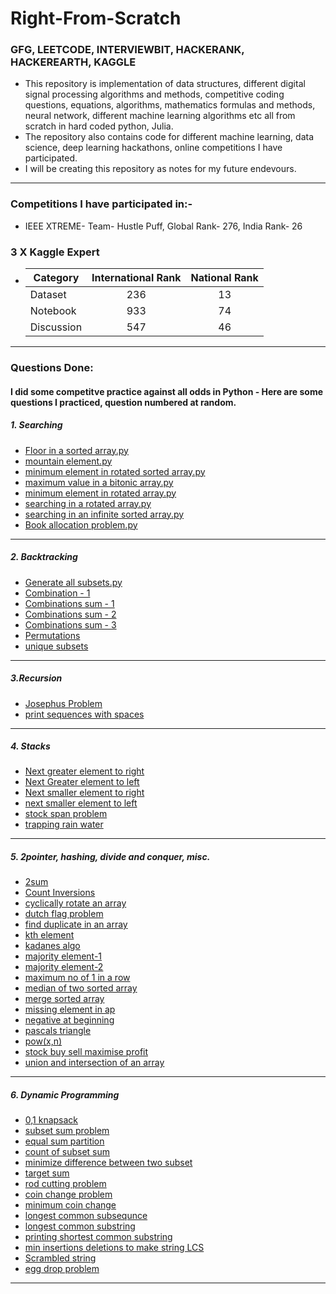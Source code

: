 # Right-From-Scratch 

### GFG, LEETCODE, INTERVIEWBIT, HACKERANK, HACKEREARTH, KAGGLE

- This repository is implementation of data structures, different digital signal processing algorithms and methods, competitive coding questions, equations, algorithms, mathematics formulas and methods, neural network, different machine learning algorithms etc all from scratch in hard coded python, Julia.
- The repository also contains code for different machine learning, data science, deep learning hackathons, online competitions I have participated.   
- I will be creating this repository as notes for my future endevours.
---
### Competitions I have participated in:- 
- IEEE XTREME- Team- Hustle Puff, Global Rank- 276, India Rank- 26

### 3 X Kaggle Expert

 -   | Category                   |International Rank | National Rank    |
     | -------------              |:-----------------:|:----------------:|
     | Dataset                    | 236               | 13               |
     | Notebook                   | 933               | 74               |
     | Discussion                 | 547               | 46               |
     
 ---
 
 ### Questions Done:
 #### I did some competitve practice against all odds in Python - Here are some questions I practiced, question numbered at random.
##### 1. Searching
- [Floor in a sorted array.py](https://github.com/abhishek-parashar/Right-From-Scratch/blob/master/DSA/Floor%20in%20a%20sorted%20array.py)
- [mountain element.py](https://github.com/abhishek-parashar/Right-From-Scratch/blob/master/DSA/mountain%20element.py)
- [minimum element in rotated sorted array.py](https://github.com/abhishek-parashar/Right-From-Scratch/blob/master/DSA/minimum%20element%20in%20a%20rotated%20sorted%20array.py)
- [maximum value in a bitonic array.py](https://github.com/abhishek-parashar/Right-From-Scratch/blob/master/DSA/maximum%20value%20in%20a%20bitonic%20array.py)
- [minimum element in rotated array.py](https://github.com/abhishek-parashar/Right-From-Scratch/blob/master/DSA/minimum%20element%20in%20rotated%20array..py)
- [searching in a rotated array.py](https://github.com/abhishek-parashar/Right-From-Scratch/blob/master/DSA/searching%20in%20a%20rotated%20array.py)
- [searching in an infinite sorted array.py](https://github.com/abhishek-parashar/Right-From-Scratch/blob/master/DSA/searching-infinite-sorted-array.py)
- [Book allocation problem.py](https://github.com/abhishek-parashar/Right-From-Scratch/blob/master/DSA/Book%20allocation%20Problem.py)
---
##### 2. Backtracking

- [Generate all subsets.py](https://github.com/abhishek-parashar/Right-From-Scratch/blob/master/DSA/Generate%20all%20subsets.py)
- [Combination - 1](https://github.com/abhishek-parashar/Right-From-Scratch/blob/master/DSA/combination-1.py)
- [Combinations sum - 1](https://github.com/abhishek-parashar/Right-From-Scratch/blob/master/DSA/combination%20sum%20I.py)
- [Combinations sum - 2 ](https://github.com/abhishek-parashar/Right-From-Scratch/blob/master/DSA/combination-sum-II.py)
- [Combinations sum - 3](https://github.com/abhishek-parashar/Right-From-Scratch/blob/master/DSA/combination-sum-3.py)
- [Permutations](https://github.com/abhishek-parashar/Right-From-Scratch/blob/master/DSA/permutations%20of%20an%20array.py)
- [unique subsets](https://github.com/abhishek-parashar/Right-From-Scratch/blob/master/DSA/unique-subsets-repeating-no.py)
---
##### 3.Recursion

- [Josephus Problem](https://github.com/abhishek-parashar/Right-From-Scratch/blob/master/DSA/josephus%20Problem.py)
- [print sequences with spaces](https://github.com/abhishek-parashar/Right-From-Scratch/blob/master/DSA/print%20sequences%20with%20spaces.py)
---
##### 4. Stacks

- [Next greater element to right](https://github.com/abhishek-parashar/Right-From-Scratch/blob/master/DSA/next-greater-element.py)
- [Next Greater element to left](https://github.com/abhishek-parashar/Right-From-Scratch/blob/master/DSA/next-greater-left.py)
- [Next smaller element to right](https://github.com/abhishek-parashar/Right-From-Scratch/blob/master/DSA/next-smaller-to-right.py)
- [next smaller element to left](https://github.com/abhishek-parashar/Right-From-Scratch/blob/master/DSA/next-smaller-to-left.py)
- [stock span problem](https://github.com/abhishek-parashar/Right-From-Scratch/blob/master/DSA/stock%20span%20problem.py)
- [trapping rain water](https://github.com/abhishek-parashar/Right-From-Scratch/blob/master/DSA/trapping%20rain%20water.py)
---
##### 5. 2pointer, hashing, divide and conquer, misc.
- [2sum](https://github.com/abhishek-parashar/Right-From-Scratch/blob/master/DSA/2%20sum.py)
- [Count Inversions](https://github.com/abhishek-parashar/Right-From-Scratch/blob/master/DSA/count%20inversions.py)
- [cyclically rotate an array](https://github.com/abhishek-parashar/Right-From-Scratch/blob/master/DSA/cyclically-rotate-array.py)
- [dutch flag problem](https://github.com/abhishek-parashar/Right-From-Scratch/blob/master/DSA/dutch%20flag%20problem.py)
- [find duplicate in an array](https://github.com/abhishek-parashar/Right-From-Scratch/blob/master/DSA/find%20duplicate%20in%20an%20array.py)
- [kth element](https://github.com/abhishek-parashar/Right-From-Scratch/blob/master/DSA/k%20th%20element.py)
- [kadanes algo](https://github.com/abhishek-parashar/Right-From-Scratch/blob/master/DSA/kadanes-algo.py)
- [majority element-1](https://github.com/abhishek-parashar/Right-From-Scratch/blob/master/DSA/majority%20elemenrt%20-1.py)
- [majority element-2](https://github.com/abhishek-parashar/Right-From-Scratch/blob/master/DSA/majority%20elements%202.py)
- [maximum no of 1 in a row](https://github.com/abhishek-parashar/Right-From-Scratch/blob/master/DSA/maximum%20no%20of%201's%20in%20a%20row.py)
- [median of two sorted array](https://github.com/abhishek-parashar/Right-From-Scratch/blob/master/DSA/median%20of%20two%20sorted%20array.py)
- [merge sorted array](https://github.com/abhishek-parashar/Right-From-Scratch/blob/master/DSA/merge%20sorted%20array.py)
- [missing element in ap](https://github.com/abhishek-parashar/Right-From-Scratch/blob/master/DSA/missing%20element%20in%20ap.py)
- [negative at beginning](https://github.com/abhishek-parashar/Right-From-Scratch/blob/master/DSA/negative-at-beginning.py)
- [pascals triangle](https://github.com/abhishek-parashar/Right-From-Scratch/blob/master/DSA/pascals%20triangle.py)
- [pow(x,n)](https://github.com/abhishek-parashar/Right-From-Scratch/blob/master/DSA/pow(x%2Cn).py)
- [stock buy sell maximise profit](https://github.com/abhishek-parashar/Right-From-Scratch/blob/master/DSA/stock%20buy%20sell%20maximise%20profit.py)
- [union and intersection of an array](https://github.com/abhishek-parashar/Right-From-Scratch/blob/master/DSA/union%20and%20intersection%20of%20an%20array.py)
---
##### 6. Dynamic Programming

- [0,1 knapsack](https://github.com/abhishek-parashar/Right-From-Scratch/blob/master/DSA/0-1knapsack.py)
- [subset sum problem](https://github.com/abhishek-parashar/Right-From-Scratch/blob/master/DSA/subset%20sum%20problem.py)
- [equal sum partition](https://github.com/abhishek-parashar/Right-From-Scratch/blob/master/DSA/equal%20sum%20partition.py)
- [count of subset sum](https://github.com/abhishek-parashar/Right-From-Scratch/blob/master/DSA/count%20of%20subset%20sum.py)
- [minimize difference between two subset](https://github.com/abhishek-parashar/Right-From-Scratch/blob/master/DSA/minimize%20difference%20between%20two%20subset.py)
- [target sum](https://github.com/abhishek-parashar/Right-From-Scratch/blob/master/DSA/target%20sum.py)
- [rod cutting problem](https://github.com/abhishek-parashar/Right-From-Scratch/blob/master/DSA/rod%20cutting%20problem.py)
- [coin change problem](https://github.com/abhishek-parashar/Right-From-Scratch/blob/master/DSA/coin%20change%20problem.py)
- [minimum coin change](https://github.com/abhishek-parashar/Right-From-Scratch/blob/master/DSA/minimum%20coin%20change.py)
- [longest common subsequnce](https://github.com/abhishek-parashar/Right-From-Scratch/blob/master/DSA/longest%20common%20subsequence.py)
- [longest common substring](https://github.com/abhishek-parashar/Right-From-Scratch/blob/master/DSA/longest%20common%20substring.py)
- [printing shortest common substring](https://github.com/abhishek-parashar/Right-From-Scratch/blob/master/DSA/length%20of%20shortest%20common%20substring.py)
- [min insertions deletions to make string LCS](https://github.com/abhishek-parashar/Right-From-Scratch/blob/master/DSA/min%20deletions%20lcs.py)
- [Scrambled string](https://github.com/abhishek-parashar/Right-From-Scratch/blob/master/DSA/scrambled%20string.py)
- [egg drop problem](https://github.com/abhishek-parashar/Right-From-Scratch/blob/master/DSA/egg%20drop%20problem.py)
---

